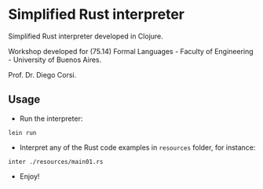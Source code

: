# Simplified Rust interpreter

Simplified Rust interpreter developed in Clojure. 

Workshop developed for (75.14) Formal Languages - Faculty of Engineering - University of Buenos Aires. 

Prof. Dr. Diego Corsi.

## Usage

- Run the interpreter:

`lein run`

- Interpret any of the Rust code examples in `resources` folder, for instance:

`inter ./resources/main01.rs`

- Enjoy!
